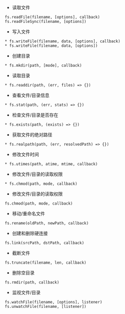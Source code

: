 * 读取文件

```
fs.readFile(filename, [options], callback)
fs.readFileSync(filename, [options])
```

* 写入文件

```
* fs.writeFile(filename, data, [options], callback)
* fs.writeFile(filename, data, [options])
```

* 创建目录

```
* fs.mkdir(path, [mode], callback)
```

* 读取目录

```
* fs.readdir(path, (err, files) => {})
```

* 查看文件/目录信息

```
* fs.stat(path, (err, stats) => {})
```

* 检查文件/目录是否存在

```
* fs.exists(path, (exists) => {})
```

* 获取文件的绝对路径

```
* fs.realpath(path, (err, resolvedPath) => {})
```

* 修改文件时间

```
* fs.utimes(path, atime, mtime, callback)
```

* 修改文件/目录的读取权限

```
* fs.chmod(path, mode, callback)
```

* 修改文件/目录的读取权限

```
fs.chmod(path, mode, callback)
```

* 移动/重命名文件

```
fs.rename(oldPath, newPath, callback)
```

* 创建和删除硬连接

```
fs.link(srcPath, dstPath, callback)
```

* 截断文件

```
fs.truncate(filename, len, callback)
```

* 删除空目录

```
fs.rmdir(path, callback)
```

* 监视文件/目录

```
fs.watchFile(filename, [options], listener)
fs.unwatchFile(filename, [listener])
```
